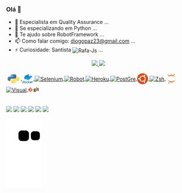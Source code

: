 ### Olá  🤟

- 🔭 Especialista em Quality Assurance ...
- 🌱 Se especializando em Python ...
- 💬 Te ajudo sobre RobotFramework  ...
- 📫 Como falar comigo: diogopaz23@gmail.com ...
- ⚡ Curiosidade: Santista <img align="center" alt="Rafa-Js" height="20" width="20" src="https://i.pinimg.com/originals/2c/07/8c/2c078c673f6ec2b98116b90ebe14a81f.png"> ...
<div align="center">
  <a href="https://github.com/diogopazqa">
  <img height="180em" src="https://github-readme-stats.vercel.app/api?username=diogopazqa&show_icons=true&theme=slateorange&include_all_commits=true&count_private=true"/>
  <img height="180em" src="https://github-readme-stats.vercel.app/api/top-langs/?username=diogopazqa&layout=compact&langs_count=7&theme=slateorange"/>
</div>
<div style="display: inline_block"><br>
  <img align="center" alt="Python" height="30" width="40" src="https://raw.githubusercontent.com/devicons/devicon/master/icons/python/python-original.svg">
  <img align="center" alt="Docker" height="30" width="30" src="https://raw.githubusercontent.com/github/explore/master/topics/docker/docker.png">
  <img align="center" alt="Selenium" height="30" width="30" src="https://img.icons8.com/color/48/000000/selenium-test-automation.png">
  <img align="center" alt="Robot" height="30" width="30" src="https://miro.medium.com/max/400/1*RvzyR2oB_2vcTmASWi-CSA.png">
  <img align="center" alt="Heroku" height="30" width="40" src="https://img.icons8.com/color/48/000000/heroku.png">
  <img align="center" alt="PostGre" height="30" width="40" src="https://img2.gratispng.com/20180806/zfw/kisspng-postgresql-clip-art-database-logo-web-design-strategy-relik-5b67d8468fcf82.2394477615335322305891.jpg">
  <img align="center" alt="Ubuntu" height="30" width="30" src="https://raw.githubusercontent.com/github/explore/master/topics/ubuntu/ubuntu.png">
  <img align="center" alt="Zsh" height="30" width="30" src="https://s3.amazonaws.com/ohmyzsh/oh-my-zsh-logo.png">
  <img align="center" alt="Jupyter" height="30" width="30" src="https://raw.githubusercontent.com/github/explore/master/topics/jupyter-notebook/jupyter-notebook.png">
  <img align="center" alt="Visual" height="30" width="30" src="https://img.icons8.com/fluent/48/000000/visual-studio-code-2019.png">
  <img align="center" alt="Git" height="30" width="30" src="https://raw.githubusercontent.com/github/explore/master/topics/git/git.png">
</div>
  
  ##
 
<div> 
  <a href="https://www.youtube.com/channel/UC3Mu7uB9DQSOWAf_g1g37cg" target="_blank"><img src="https://img.shields.io/badge/YouTube-FF0000?style=for-the-badge&logo=youtube&logoColor=white" target="_blank"></a>
  <a href="hhttps://www.instagram.com/diihpaz/" target="_blank"><img src="https://img.shields.io/badge/-Instagram-%23E4405F?style=for-the-badge&logo=instagram&logoColor=white" target="_blank"></a>
 	<a href="https://www.twitch.tv/drakk3" target="_blank"><img src="https://img.shields.io/badge/Twitch-9146FF?style=for-the-badge&logo=twitch&logoColor=white" target="_blank"></a>
 <a href="https://discord.gg/VpPYCN4XEN" target="_blank"><img src="https://img.shields.io/badge/Discord-7289DA?style=for-the-badge&logo=discord&logoColor=white" target="_blank"></a> 
  <a href = "mailto:diogopaz23@gmail.com"><img src="https://img.shields.io/badge/-Gmail-%23333?style=for-the-badge&logo=gmail&logoColor=white" target="_blank"></a>
  <a href="hhttps://www.linkedin.com/in/diogo-paz-5b60b738/" target="_blank"><img src="https://img.shields.io/badge/-LinkedIn-%230077B5?style=for-the-badge&logo=linkedin&logoColor=white" target="_blank"></a> 
 
  ![Snake animation](https://raw.githubusercontent.com/diogopazqa/diogopazqa/output/github-contribution-grid-snake.svg)
 
</div>
